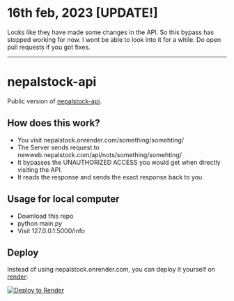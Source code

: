 # 16th feb, 2023 [UPDATE!]
Looks like they have made some changes in the API. So this bypass has stopped working for now. I wont be able to look into it for a while. Do open pull requests if you got fixes.

***

# nepalstock-api

Public version of [nepalstock-api](https://nepalstock.onrender.com/info).

## How does this work?
- You visit nepalstock.onrender.com/something/somehting/
- The Server sends request to newweb.nepalstock.com/api/nots/something/somehting/
- It bypasses the UNAUTHORIZED ACCESS you would get when directly visiting the API.
- It reads the response and sends the exact response back to you.

## Usage for local computer
- Download this repo
- python main.py
- Visit 127.0.0.1:5000/info

## Deploy
Instead of using nepalstock.onrender.com, you can deploy it yourself on [render](https://render.com/):

<a href="https://render.com/deploy?repo=https://github.com/Prabesh01/nepalstock-api">
  <img src="https://render.com/images/deploy-to-render-button.svg" alt="Deploy to Render">
</a>

